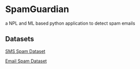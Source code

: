 # SpamGuardian
a NPL and ML based python application to detect spam emails


## Datasets
[SMS Spam Dataset](https://www.kaggle.com/datasets/uciml/sms-spam-collection-dataset?resource=download)

[Email Spam Dataset](https://www.kaggle.com/datasets/venky73/spam-mails-dataset)